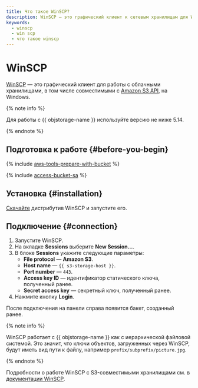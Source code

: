 ```yaml
---
title: Что такое WinSCP?
description: WinSCP — это графический клиент к сетевым хранилищам для Windows. WinSCP работает с {{ objstorage-name }} как с иерархической файловой системой.
keywords:
  - winscp
  - win scp
  - что такое winscp
---
```


# WinSCP

[WinSCP](https://winscp.net/eng/docs/lang:ru) — это графический клиент для работы с облачными хранилищами, в том числе совместимыми с [Amazon S3 API](../../glossary/s3.md), на Windows.

{% note info %}

Для работы с {{ objstorage-name }} используйте версию не ниже 5.14.

{% endnote %}

## Подготовка к работе {#before-you-begin}

{% include [aws-tools-prepare-with-bucket](../../_includes/aws-tools/aws-tools-prepare-with-bucket.md) %}

{% include [access-bucket-sa](../../_includes/storage/access-bucket-sa.md) %}

## Установка {#installation}

[Скачайте](https://winscp.net/eng/download.php) дистрибутив WinSCP и запустите его.

## Подключение {#connection}

1. Запустите WinSCP.
1. На вкладке **Sessions** выберите **New Session...**.
1. В блоке **Sessions** укажите следующие параметры:
    * **File protocol** — **Amazon S3**.
    * **Host name** — `{{ s3-storage-host }}`.
    * **Port number** — `443`.
    * **Access key ID** — идентификатор статического ключа, полученный ранее.
    * **Secret access key** — секретный ключ, полученный ранее.
1. Нажмите кнопку **Login**.

После подключения на панели справа появится бакет, созданный ранее.

{% note info %}

WinSCP работает с {{ objstorage-name }} как с иерархической файловой системой. Это значит, что ключи объектов, загруженных через WinSCP, будут иметь вид пути к файлу, например `prefix/subprefix/picture.jpg`.

{% endnote %}

Подробности о работе WinSCP с S3-совместимыми хранилищами см. в [документации WinSCP](https://winscp.net/eng/docs/guide_amazon_s3#buckets).
